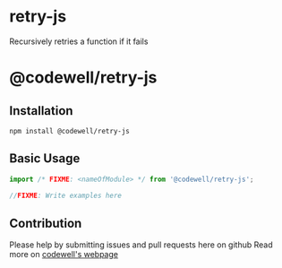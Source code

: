 # retry-js
Recursively retries a function if it fails
  # @codewell/retry-js

  ## Installation
  ```
  npm install @codewell/retry-js
  ```

  ## Basic Usage
  ```JavaScript
  import /* FIXME: <nameOfModule> */ from '@codewell/retry-js';

  //FIXME: Write examples here
  ```


  ## Contribution
  Please help by submitting issues and pull requests here on github
  Read more on [codewell's webpage](https://codewell.github.io/contribution)
